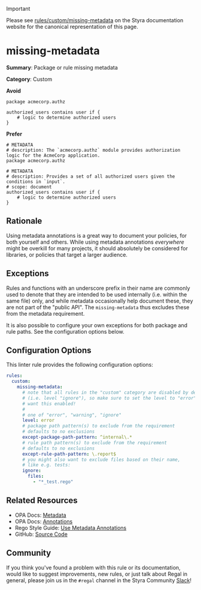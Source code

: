 > [!IMPORTANT]
> Please see [rules/custom/missing-metadata](https://docs.styra.com/regal/rules/custom/missing-metadata) on the Styra documentation website for the canonical representation of this page.

# missing-metadata

**Summary**: Package or rule missing metadata

**Category**: Custom

**Avoid**
```rego
package acmecorp.authz

authorized_users contains user if {
    # logic to determine authorized users
}
```

**Prefer**
```rego
# METADATA
# description: The `acmecorp.authz` module provides authorization logic for the AcmeCorp application.
package acmecorp.authz

# METADATA
# description: Provides a set of all authorized users given the conditions in `input`.
# scope: document
authorized_users contains user if {
    # logic to determine authorized users
}
```

## Rationale

Using metadata annotations is a great way to document your policies, for both yourself and others. While using metadata
annotations _everywhere_ might be overkill for many projects, it should absolutely be considered for libraries, or
policies that target a larger audience.

## Exceptions

Rules and functions with an underscore prefix in their name are commonly used to denote that they are intended
to be used internally (i.e. within the same file) only, and while metadata occasionally help document these,
they are not part of the "public API". The `missing-metadata` thus excludes these from the metadata requirement.

It is also possible to configure your own exceptions for both package and rule paths. See the configuration options
below.

## Configuration Options

This linter rule provides the following configuration options:

```yaml
rules:
  custom:
    missing-metadata:
      # note that all rules in the "custom" category are disabled by default
      # (i.e. level "ignore"), so make sure to set the level to "error" if you
      # want this enabled!
      #
      # one of "error", "warning", "ignore"
      level: error
      # package path pattern(s) to exclude from the requirement
      # defaults to no exclusions
      except-package-path-pattern: ^internal\.*
      # rule path pattern(s) to exclude from the requirement
      # defaults to no exclusions
      except-rule-path-pattern: \.report$
      # you might also want to exclude files based on their name,
      # like e.g. tests:
      ignore:
        files:
          - "*_test.rego"
```

## Related Resources

- OPA Docs: [Metadata](https://www.openpolicyagent.org/docs/policy-language/#metadata)
- OPA Docs: [Annotations](https://www.openpolicyagent.org/docs/policy-language/#annotations)
- Rego Style Guide: [Use Metadata Annotations](https://docs.styra.com/opa/rego-style-guide#use-metadata-annotations)
- GitHub: [Source Code](https://github.com/StyraInc/regal/blob/main/bundle/regal/rules/custom/missing-metadata/missing_metadata.rego)

## Community

If you think you've found a problem with this rule or its documentation, would like to suggest improvements, new rules,
or just talk about Regal in general, please join us in the `#regal` channel in the Styra Community
[Slack](https://inviter.co/styra)!
